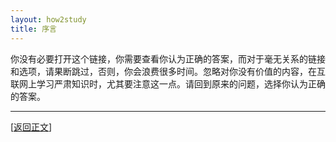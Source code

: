 ```yaml
---
layout: how2study
title: 序言
---
```


你没有必要打开这个链接，你需要查看你认为正确的答案，而对于毫无关系的链接和选项，请果断跳过，否则，你会浪费很多时间。忽略对你没有价值的内容，在互联网上学习严肃知识时，尤其要注意这一点。请回到原来的问题，选择你认为正确的答案。

***

[[返回正文](how2study_0.html#asw04)]
